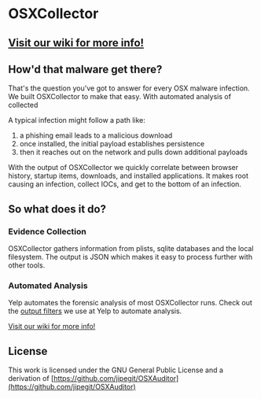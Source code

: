 # OSXCollector
## [Visit our wiki for more info!](https://github.com/Yelp/osxcollector/wiki)

## How'd that malware get there?

That's the question you've got to answer for every OSX malware infection. We built OSXCollector to make that easy. With automated analysis of collected

A typical infection might follow a path like:

 1. a phishing email leads to a malicious download
 2. once installed, the initial payload establishes persistence
 3. then it reaches out on the network and pulls down additional payloads

With the output of OSXCollector we quickly correlate between browser history, startup items, downloads, and installed applications. It makes root causing an infection, collect IOCs, and get to the bottom of an infection.

## So what does it do?

### Evidence Collection
OSXCollector gathers information from plists, sqlite databases and the local filesystem. The output is JSON which makes it easy to process further with other tools.

### Automated Analysis
Yelp automates the forensic analysis of most OSXCollector runs. Check out the [output filters](https://github.com/Yelp/osxcollector/wiki/Automated-Analysis-With-Output-Filters) we use at Yelp to automate analysis.

[Visit our wiki for more info!](https://github.com/Yelp/osxcollector/wiki)

## License

This work is licensed under the GNU General Public License and a derivation of [https://github.com/jipegit/OSXAuditor](https://github.com/jipegit/OSXAuditor)
